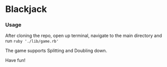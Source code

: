 # Blackjack

### Usage

After cloning the repo, open up terminal, navigate to the main directory and run `ruby './lib/game.rb'`

The game supports Splitting and Doubling down.

Have fun!